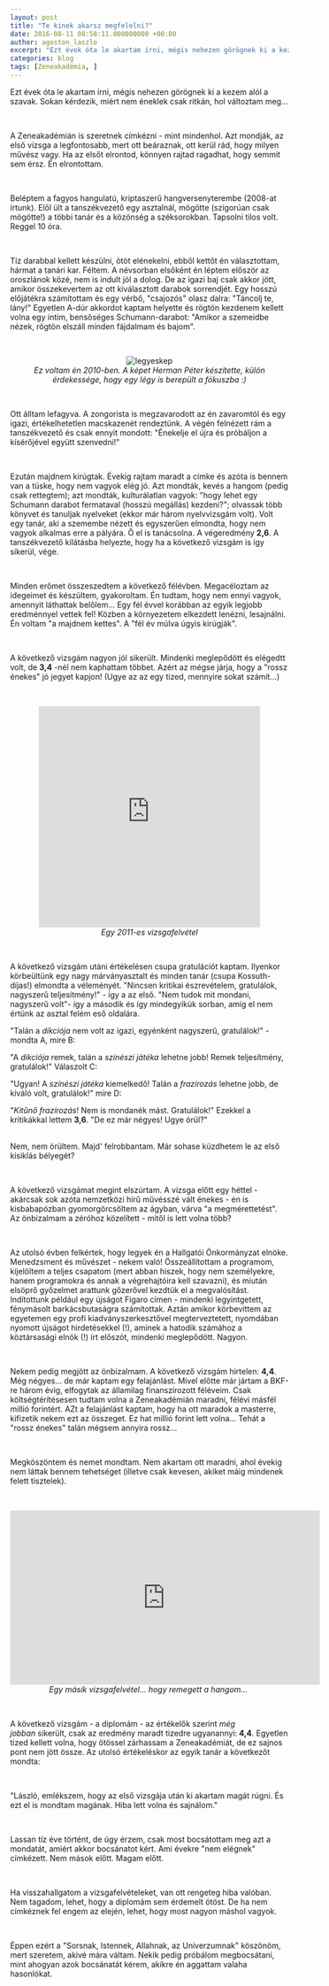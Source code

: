 ```yaml
---
layout: post
title: "Te kinek akarsz megfelelni?"
date: 2016-08-11 08:58:11.000000000 +00:00
author: agoston_laszlo
excerpt: "Ezt évek óta le akartam írni, mégis nehezen görögnek ki a kezem alól a szavak. Sokan kérdezik, miért nem éneklek csak ritkán, hol változtam meg... A Zeneakadémián is szeretnek címkézni - mint mindenhol. Azt mondják, az első vizsga a legfontosabb, mert ott beáraznak, ott kerül rád, hogy milyen művész vagy. Ha az elsőt elrontod, könnyen rajtad ragadhat, hogy semmit sem érsz. Én elrontottam."
categories: blog
tags: [Zeneakadémia, ]
---
```


<p>Ezt évek óta le akartam írni, mégis nehezen görögnek ki a kezem alól a szavak. Sokan kérdezik, miért nem éneklek csak ritkán, hol változtam meg...</p>
<p>&nbsp;</p>
<p>A Zeneakadémián is szeretnek címkézni - mint mindenhol. Azt mondják, az első vizsga a legfontosabb, mert ott beáraznak, ott kerül rád, hogy milyen művész vagy. Ha az elsőt elrontod, könnyen rajtad ragadhat, hogy semmit sem érsz. Én elrontottam.</p>

<p>&nbsp;</p>
<p>Beléptem a fagyos hangulatú, kriptaszerű hangversenyterembe (2008-at írtunk). Elől ült a tanszékvezető egy asztalnál, mögötte (szigorúan csak mögötte!) a többi tanár és a közönség a széksorokban. Tapsolni tilos volt. Reggel 10 óra.</p>
<p>&nbsp;</p>
<p>Tíz darabbal kellett készülni, ötöt elénekelni, ebből kettőt én választottam, hármat a tanári kar. Féltem. A névsorban elsőként én léptem először az oroszlánok közé, nem is indult jól a dolog. De az igazi baj csak akkor jött, amikor összekevertem az ott kiválasztott darabok sorrendjét. Egy hosszú előjátékra számítottam és egy vérbő, "csajozós" olasz dalra: "Táncolj te, lány!" Egyetlen A-dúr akkordot kaptam helyette és rögtön kezdenem kellett volna egy intim, bensőséges Schumann-darabot: "Amikor a szemeidbe nézek, rögtön elszáll minden fájdalmam és bajom".</p>
<p>&nbsp;</p>
<p style="text-align: center;"><img src="http://agostonlaszlo.hu/images/cikkek/legyeskep.jpg" alt="legyeskep" /><br /><em>Ez voltam én 2010-ben. A képet Herman Péter készítette, külön érdekessége, hogy egy légy is berepült a fókuszba :)</em></p>
<p><em>&nbsp;</em></p>
<p>Ott álltam lefagyva. A zongorista is megzavarodott az én zavaromtól és egy igazi, értékelhetetlen macskazenét rendeztünk. A végén felnézett rám a tanszékvezető és csak ennyit mondott: "Énekelje el újra és próbáljon a kísérőjével együtt szenvedni!"</p>
<p>&nbsp;</p>
<p>Ezután majdnem kirúgtak. Évekig rajtam maradt a címke és azóta is bennem van a tüske, hogy nem vagyok elég jó. Azt mondták, kevés a hangom (pedig csak rettegtem); azt mondták, kulturálatlan vagyok: "hogy lehet egy Schumann darabot fermataval (hosszú megállás) kezdeni?"; olvassak több könyvet és tanuljak nyelveket (ekkor már három nyelvvizsgám volt). Volt egy tanár, aki a szemembe nézett és egyszerűen elmondta, hogy nem vagyok alkalmas erre a pályára. Ő el is tanácsolna. A végeredmény <strong>2,6</strong>. A tanszékvezető kilátásba helyezte, hogy ha a következő vizsgám is így sikerül, vége.</p>
<p>&nbsp;</p>
<p>Minden erőmet összeszedtem a következő félévben. Megacéloztam az idegeimet és készültem, gyakoroltam. Én tudtam, hogy nem ennyi vagyok, amennyit láthattak belőlem... Egy fél évvel korábban az egyik legjobb eredménnyel vettek fel! Közben a környezetem elkezdett lenézni, lesajnálni. Én voltam "a majdnem kettes". A "fél év múlva úgyis kirúgják".</p>
<p>&nbsp;</p>
<p>A következő vizsgám nagyon jól sikerült. Mindenki meglepődött és elégedtt volt, de <strong>3,4</strong> -nél nem kaphattam többet. Azért az mégse járja, hogy a "rossz énekes" jó jegyet kapjon!&nbsp;(Ugye az az egy tized, mennyire sokat számít...)</p>
<p>&nbsp;</p>
<p style="text-align: center;"><iframe src="https://www.facebook.com/plugins/video.php?href=https%3A%2F%2Fwww.facebook.com%2Fagostonlaszloartist%2Fvideos%2F851218881648878%2F&amp;show_text=0&amp;width=400" frameborder="0" scrolling="no" width="400" height="400" allowfullscreen="allowfullscreen" style="border: none; overflow: hidden;" allowtransparency="true"></iframe><br /><em>Egy 2011-es vizsgafelvétel</em></p>
<p>&nbsp;</p>
<p>A következő vizsgám utáni értékelésen csupa gratulációt kaptam. Ilyenkor körbeültünk egy nagy márványasztalt és minden tanár (csupa Kossuth-díjas!) elmondta a véleményét. "Nincsen kritikai észrevételem, gratulálok, nagyszerű teljesítmény!" - így a az első. "Nem tudok mit mondani, nagyszerű volt"- így a második és így mindegyikük sorban, amíg el nem értünk az asztal felém eső oldalára.</p>
<p>"Talán a <em>dikciója</em> nem volt az igazi, egyénként nagyszerű, gratulálok!" - mondta A, mire B:</p>
<p>"A <em>dikciója</em> remek, talán a <em>színészi játéka</em> lehetne jobb! Remek teljesítmény, gratulálok!" Válaszolt C:</p>
<p>"Ugyan! A <em>színészi játéka</em> kiemelkedő! Talán a <em>frazírozás</em> lehetne jobb, de kiváló volt, gratulálok!" mire D:</p>
<p>"<em>Kitűnő frazírozás</em>! Nem is mondanék mást. Gratulálok!" Ezekkel a kritikákkal lettem <strong>3,6</strong>. "De ez már négyes! Ugye örül?"</p>
<p><br />Nem, nem örültem. Majd' felrobbantam. Már sohase küzdhetem le az első kisiklás bélyegét?</p>
<p>&nbsp;</p>
<p>A következő vizsgámat megint elszúrtam. A vizsga előtt egy héttel - akárcsak sok azóta nemzetközi hírű művésszé vált énekes - én is kisbabapózban gyomorgörcsöltem az ágyban, várva "a megmérettetést". Az önbizalmam a zéróhoz közelített - mitől is lett volna több?&nbsp;</p>
<p>&nbsp;</p>
<p>Az utolsó évben felkértek, hogy legyek én a Hallgatói Önkormányzat elnöke. Menedzsment és művészet - nekem való! Összeállítottam a programom, kijelöltem a teljes csapatom (mert abban hiszek, hogy nem személyekre, hanem programokra és annak a végrehajtóira kell szavazni), és miután elsöprő győzelmet arattunk gőzerővel kezdtük el a megvalósítást. Indítottunk például egy újságot Figaro címen - mindenki legyintgetett, fénymásolt barkácsbutaságra számítottak. Aztán amikor körbevittem az egyetemen egy profi kiadványszerkesztővel megterveztetett, nyomdában nyomott újságot hirdetésekkel (!), aminek a hatodik számához a köztársasági elnök (!) írt előszót, mindenki meglepődött. Nagyon.</p>
<p>&nbsp;</p>
<p>Nekem pedig megjött az önbizalmam. A következő vizsgám hirtelen: <strong>4,4</strong>. Még négyes... de már kaptam egy felajánlást. Mivel előtte már jártam a BKF-re három évig, elfogytak az államilag finanszírozott féléveim. Csak költségtérítésesen tudtam volna a Zeneakadémián maradni, félévi másfél millió forintért. AZt a felajánlást kaptam, hogy ha ott maradok a masterre, kifizetik nekem ezt az összeget. Ez hat millió forint lett volna... Tehát a "rossz énekes" talán mégsem annyira rossz...</p>
<p>&nbsp;</p>
<p>Megköszöntem és nemet mondtam. Nem akartam ott maradni, ahol évekig nem láttak bennem tehetséget (illetve csak kevesen, akiket máig mindenek felett tisztelek).</p>
<p>&nbsp;</p>
<p style="text-align: center;"><iframe src="https://www.youtube.com/embed/WHDMRjaLDkY" frameborder="0" width="560" height="315" allowfullscreen="allowfullscreen"></iframe><br /><em>Egy másik vizsgafelvétel... hogy remegett a hangom...&nbsp;</em></p>
<p style="text-align: center;">&nbsp;</p>
<p>A következő vizsgám - a diplomám - az értékelők szerint <em>még jobban</em>&nbsp;sikerült, csak az eredmény maradt tizedre ugyanannyi:<strong> 4,4</strong>. Egyetlen tized kellett volna, hogy ötössel zárhassam a Zeneakadémiát, de ez sajnos pont nem jött össze. Az utolsó értékeléskor az egyik tanár a következőt mondta:</p>
<p>&nbsp;</p>
<p>"László, emlékszem, hogy az első vizsgája után ki akartam magát rúgni. És ezt el is mondtam magának. Hiba lett volna és sajnálom."</p>
<p>&nbsp;</p>
<p>Lassan tíz éve történt, de úgy érzem, csak most bocsátottam meg azt a mondatát, amiért akkor bocsánatot kért. Ami évekre "nem elégnek" címkézett. Nem mások előtt. Magam előtt.&nbsp;</p>
<p>&nbsp;</p>
<p>Ha visszahallgatom a vizsgafelvételeket, van ott rengeteg hiba valóban. Nem tagadom, lehet, hogy a diplomám sem érdemelt ötöst. De ha nem címkéznek fel engem az elején, lehet, hogy most nagyon máshol vagyok.&nbsp;</p>
<p>&nbsp;</p>
<p>Éppen ezért a "Sorsnak, Istennek, Allahnak, az Univerzumnak" köszönöm, mert szeretem, akivé mára váltam. Nekik pedig próbálom megbocsátani, mint ahogyan azok bocsánatát kérem, akikre én aggattam valaha hasonlókat.&nbsp;</p>

